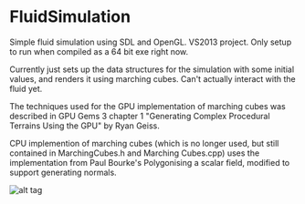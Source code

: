 # FluidSimulation

Simple fluid simulation using SDL and OpenGL. VS2013 project.
Only setup to run when compiled as a 64 bit exe right now. 

Currently just sets up the data structures for the simulation with some initial values, and renders it using marching cubes. 
Can't actually interact with the fluid yet. 

The techniques used for the GPU implementation of marching cubes was described in
GPU Gems 3 chapter 1 "Generating Complex Procedural Terrains Using the GPU" by Ryan Geiss.

CPU implemention of marching cubes (which is no longer used, but still contained in MarchingCubes.h and Marching Cubes.cpp)
uses the implementation from Paul Bourke's Polygonising a scalar field, modified to support generating normals. 

![alt tag](https://raw.github.com/Gorgexpress/FluidSimulation/master/images/cubeofwater.png)
